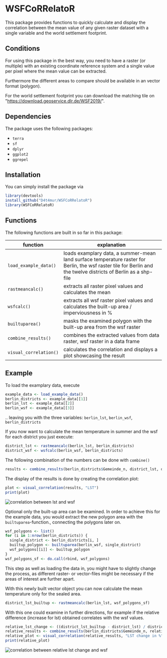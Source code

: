 # WSFCoRRelatoR

This package provides functions to quickly calculate and display the correlation between the mean value of any given raster dataset with a single variable and the world settlement footprint.


## Conditions

For using this package in the best way, you need to have a raster (or multiple) with an existing coordinate reference system and a single value per pixel where the mean value can be extracted.

Furthermore the different areas to compare should be available in an vector format (polygon).

For the world settlement footprint you can download the matching tile on "https://download.geoservice.dlr.de/WSF2019/".


## Dependencies

The package uses the following packages:
- `terra`
- `sf`
- `dplyr`
- `ggplot2`
- `ggrepel`


## Installation

You can simply install the package via

```r
library(devtools)
install_github("D4t4mur/WSFCoRRelatoR")
library(WSFCoRRelatoR)
```


## Functions

The following functions are built in so far in this package:

| function              | explanation                                                                                                                                                     |
|-----------------------|-----------------------------------------------------------------------------------------------------------------------------------------------------------------|
| `load_example_data()` | loads examplary data, a summer-mean land surface temperature raster for Berlin, the wsf raster tile for Berlin and the twelve districts of Berlin as a shp-file |
| `rastmeancalc()`      | extracts all raster pixel values and calculates the mean                                                                                                        |
| `wsfcalc()`           | extracts all wsf raster pixel values and calculates the built-up area / imperviousness in %                                                                     |
| `builtuparea()`       | masks the examined polygon with the built-up area from the wsf raster                                                                                           |
| `combine_results()`   | combines the extracted values from data raster, wsf raster in a data frame                                                                                      |
| `visual_correlation()`| calculates the correlation and displays a plot showcasing the result                                                                                            |


## Example

To load the examplary data, execute

```r
example_data <- load_example_data()
berlin_districts <- example_data[[1]]
berlin_lst <- example_data[[2]]
berlin_wsf <- example_data[[3]]
```

.. leaving you with the three variables: `berlin_lst`, `berlin_wsf`, `berlin_districts`

If you now want to calculate the mean temperature in summer and the wsf for each district you just execute:

```r
district_lst <- rastmeancalc(berlin_lst, berlin_districts)
district_wsf <- wsfcalc(berlin_wsf, berlin_districts)
```

The following combination of the numbers can be done with `combine()`

```r
results <- combine_results(berlin_districts$Gemeinde_n, district_lst, district_wsf)
```

The display of the results is done by creating the correlation plot:

```r
plot <- visual_correlation(results, "LST")
print(plot)
```

![correlation between lst and wsf]("img/example_plot_Berlin.png")


Optional only the built-up area can be examined. In order to achieve this for the example data,
you would extract the new polygon area with the `builtuparea`-function., connecting the polygons later on.

```r
wsf_polygons <- list()
for (i in 1:nrow(berlin_districts)) {
  single_district <- berlin_districts[i, ]
  builtup_polygon <- builtuparea(berlin_wsf, single_district)
  wsf_polygons[[i]] <- builtup_polygon
}
wsf_polygons_sf <- do.call(rbind, wsf_polygons)
```

This step as well as loading the data in, you might have to slightly change the process, as different raster- or vector-files might be
necessary if the areas of interest are further apart.

With this newly built vector object you can now calculate the mean temperature only for the sealed area.

```r
district_lst_builtup <- rastmeancalc(berlin_lst, wsf_polygons_sf)
```

With this one could examine in further directions, for example if the relative difference (increase for lst) obtained correlates with the wsf values.

```r
relative_lst_change <- ((district_lst_builtup - district_lst) / district_lst * 100) %>% round(3)
relative_results <- combine_results(berlin_districts$Gemeinde_n, relative_lst_change, district_wsf)
relative_plot <- visual_correlation(relative_results, "LST change in %")
print(relative_plot)
```

![correlation between relative lst change and wsf]("img/example_plot_relative_Berlin.png")
